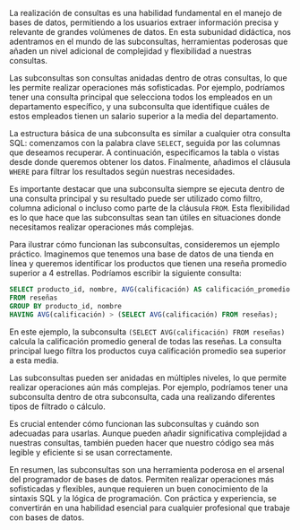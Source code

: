 La realización de consultas es una habilidad fundamental en el manejo de bases de datos, permitiendo a los usuarios extraer información precisa y relevante de grandes volúmenes de datos. En esta subunidad didáctica, nos adentramos en el mundo de las subconsultas, herramientas poderosas que añaden un nivel adicional de complejidad y flexibilidad a nuestras consultas.

Las subconsultas son consultas anidadas dentro de otras consultas, lo que les permite realizar operaciones más sofisticadas. Por ejemplo, podríamos tener una consulta principal que selecciona todos los empleados en un departamento específico, y una subconsulta que identifique cuáles de estos empleados tienen un salario superior a la media del departamento.

La estructura básica de una subconsulta es similar a cualquier otra consulta SQL: comenzamos con la palabra clave `SELECT`, seguida por las columnas que deseamos recuperar. A continuación, especificamos la tabla o vistas desde donde queremos obtener los datos. Finalmente, añadimos el cláusula `WHERE` para filtrar los resultados según nuestras necesidades.

Es importante destacar que una subconsulta siempre se ejecuta dentro de una consulta principal y su resultado puede ser utilizado como filtro, columna adicional o incluso como parte de la cláusula `FROM`. Esta flexibilidad es lo que hace que las subconsultas sean tan útiles en situaciones donde necesitamos realizar operaciones más complejas.

Para ilustrar cómo funcionan las subconsultas, consideremos un ejemplo práctico. Imaginemos que tenemos una base de datos de una tienda en línea y queremos identificar los productos que tienen una reseña promedio superior a 4 estrellas. Podríamos escribir la siguiente consulta:

```sql
SELECT producto_id, nombre, AVG(calificación) AS calificación_promedio
FROM reseñas
GROUP BY producto_id, nombre
HAVING AVG(calificación) > (SELECT AVG(calificación) FROM reseñas);
```

En este ejemplo, la subconsulta `(SELECT AVG(calificación) FROM reseñas)` calcula la calificación promedio general de todas las reseñas. La consulta principal luego filtra los productos cuya calificación promedio sea superior a esta media.

Las subconsultas pueden ser anidadas en múltiples niveles, lo que permite realizar operaciones aún más complejas. Por ejemplo, podríamos tener una subconsulta dentro de otra subconsulta, cada una realizando diferentes tipos de filtrado o cálculo.

Es crucial entender cómo funcionan las subconsultas y cuándo son adecuadas para usarlas. Aunque pueden añadir significativa complejidad a nuestras consultas, también pueden hacer que nuestro código sea más legible y eficiente si se usan correctamente.

En resumen, las subconsultas son una herramienta poderosa en el arsenal del programador de bases de datos. Permiten realizar operaciones más sofisticadas y flexibles, aunque requieren un buen conocimiento de la sintaxis SQL y la lógica de programación. Con práctica y experiencia, se convertirán en una habilidad esencial para cualquier profesional que trabaje con bases de datos.
